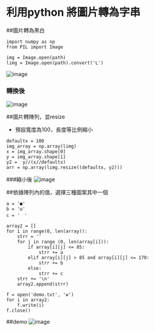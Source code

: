 # 利用python 將圖片轉為字串

##圖片轉為黑白
```
import numpy as np
from PIL import Image

img = Image.open(path)
limg = Image.open(path).convert('L')
```
![image](https://user-images.githubusercontent.com/93465890/139573418-55059ab6-9e99-47c4-828d-7af766b76779.png)
### 轉換後
![image](https://user-images.githubusercontent.com/93465890/139573427-21b4ed87-efbe-42f2-8f91-22e7c898d29b.png)


##圖片轉陣列，並resize
- 預設寬度為100，長度等比例縮小
```
defaultx = 100
img_array = np.array(limg)
x = img_array.shape[0] 
y = img_array.shape[1]
y2 =  y//(x//defaultx)
arr = np.array(limg.resize((defaultx, y2)))
```
###縮小後
![image](https://user-images.githubusercontent.com/93465890/139573451-b02532e8-9d1b-4e77-ad7c-6430351e5fb3.png)

##依據陣列內的值，選擇三種圖案其中一個
```
a = '●'
b = '◎'
c = '　'

array2 = []
for i in range(0, len(array)):
    strr = ''
    for j in range (0, len(array[i])):
        if array[i][j] <= 85:
            strr += a
        elif array[i][j] > 85 and array[i][j] <= 170:
            strr += b
        else:
            strr += c
    strr += '\n'
    array2.append(strr)

f = open('demo.txt', 'w')
for i in array2:
    f.write(i)
f.close()
```

##demo
![image](https://user-images.githubusercontent.com/93465890/139573527-e5170e6f-3936-4a48-b7da-3f859fd5eb86.png)
